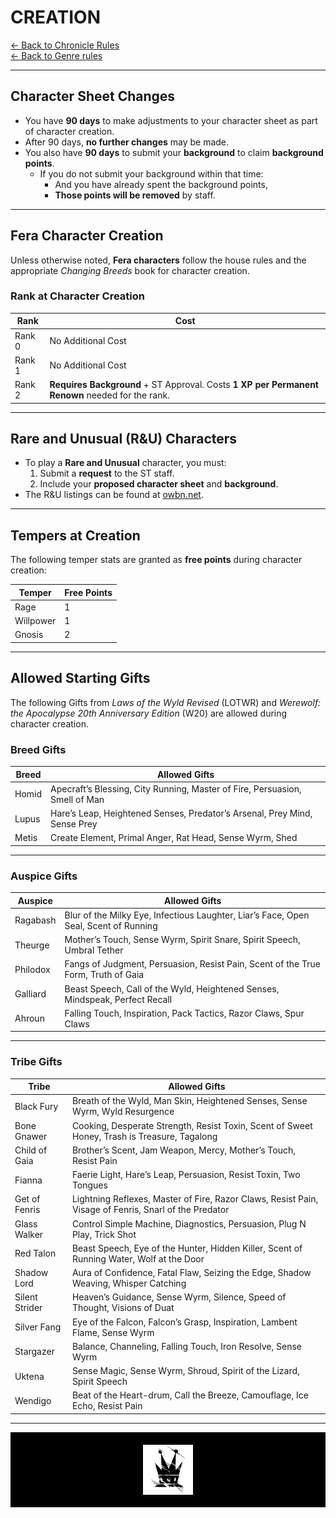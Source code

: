 # CREATION

[← Back to Chronicle Rules](../README.md)  
[← Back to Genre rules](./README.md)

-----

## Character Sheet Changes

- You have **90 days** to make adjustments to your character sheet as part of character creation.
- After 90 days, **no further changes** may be made.
- You also have **90 days** to submit your **background** to claim **background points**.
  - If you do not submit your background within that time:
    - And you have already spent the background points,
    - **Those points will be removed** by staff.

---

## Fera Character Creation

Unless otherwise noted, **Fera characters** follow the house rules and the appropriate *Changing Breeds* book for character creation.

### Rank at Character Creation

| Rank | Cost |
|------|------|
| Rank 0 | No Additional Cost |
| Rank 1 | No Additional Cost |
| Rank 2 | **Requires Background** + ST Approval. Costs **1 XP per Permanent Renown** needed for the rank. |

---

## Rare and Unusual (R&U) Characters

- To play a **Rare and Unusual** character, you must:
  1. Submit a **request** to the ST staff.
  2. Include your **proposed character sheet** and **background**.
- The R&U listings can be found at [owbn.net](http://www.owbn.net).

---

## Tempers at Creation

The following temper stats are granted as **free points** during character creation:

| Temper   | Free Points |
|----------|-------------|
| Rage     | 1           |
| Willpower | 1          |
| Gnosis   | 2           |

---

## Allowed Starting Gifts

The following Gifts from *Laws of the Wyld Revised* (LOTWR) and *Werewolf: the Apocalypse 20th Anniversary Edition* (W20) are allowed during character creation.

### Breed Gifts

| Breed | Allowed Gifts |
|-------|----------------|
| Homid | Apecraft’s Blessing, City Running, Master of Fire, Persuasion, Smell of Man |
| Lupus | Hare’s Leap, Heightened Senses, Predator’s Arsenal, Prey Mind, Sense Prey |
| Metis | Create Element, Primal Anger, Rat Head, Sense Wyrm, Shed |

---

### Auspice Gifts

| Auspice   | Allowed Gifts |
|-----------|----------------|
| Ragabash  | Blur of the Milky Eye, Infectious Laughter, Liar’s Face, Open Seal, Scent of Running |
| Theurge   | Mother’s Touch, Sense Wyrm, Spirit Snare, Spirit Speech, Umbral Tether |
| Philodox  | Fangs of Judgment, Persuasion, Resist Pain, Scent of the True Form, Truth of Gaia |
| Galliard  | Beast Speech, Call of the Wyld, Heightened Senses, Mindspeak, Perfect Recall |
| Ahroun    | Falling Touch, Inspiration, Pack Tactics, Razor Claws, Spur Claws |

---

### Tribe Gifts

| Tribe | Allowed Gifts |
|-------|----------------|
| Black Fury | Breath of the Wyld, Man Skin, Heightened Senses, Sense Wyrm, Wyld Resurgence |
| Bone Gnawer | Cooking, Desperate Strength, Resist Toxin, Scent of Sweet Honey, Trash is Treasure, Tagalong |
| Child of Gaia | Brother’s Scent, Jam Weapon, Mercy, Mother’s Touch, Resist Pain |
| Fianna | Faerie Light, Hare’s Leap, Persuasion, Resist Toxin, Two Tongues |
| Get of Fenris | Lightning Reflexes, Master of Fire, Razor Claws, Resist Pain, Visage of Fenris, Snarl of the Predator |
| Glass Walker | Control Simple Machine, Diagnostics, Persuasion, Plug N Play, Trick Shot |
| Red Talon | Beast Speech, Eye of the Hunter, Hidden Killer, Scent of Running Water, Wolf at the Door |
| Shadow Lord | Aura of Confidence, Fatal Flaw, Seizing the Edge, Shadow Weaving, Whisper Catching |
| Silent Strider | Heaven’s Guidance, Sense Wyrm, Silence, Speed of Thought, Visions of Duat |
| Silver Fang | Eye of the Falcon, Falcon’s Grasp, Inspiration, Lambent Flame, Sense Wyrm |
| Stargazer | Balance, Channeling, Falling Touch, Iron Resolve, Sense Wyrm |
| Uktena | Sense Magic, Sense Wyrm, Shroud, Spirit of the Lizard, Spirit Speech |
| Wendigo | Beat of the Heart-drum, Call the Breeze, Camouflage, Ice Echo, Resist Pain |

-----
<p align="center" style="background-color: #000; padding: 20px;">
  <img src="https://raw.githubusercontent.com/mckn-larp/.github/main/profile/05-queen-glow.png" alt="Knoxville Crown Footer" width="80" style="margin: 0 20px; vertical-align: middle;" />
</p>
